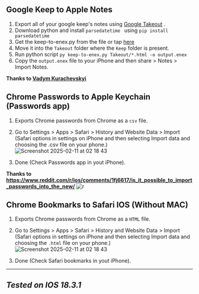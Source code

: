## Google Keep to Apple Notes
1. Export all of your google keep's notes using [Google Takeout](https://takeout.google.com/) .
2. Download python and install `parsedatetime ` using `pip install parsedatetime `
3. Get the keep-to-enex.py from the file or tap [here](https://github.com/intelQong/Google-to-Apple/blob/main/keep-to-enex.py)
4. Move it into  the `Takeout` folder where the `Keep` folder is present.
5. Run python script `py keep-to-enex.py Takeout/*.html -o output.enex`
6. Copy the `output.enex` file to your iPhone and then share > Notes > Import Notes.
   
**Thanks to [Vadym Kurachevskyi](https://gitlab.com/hmvs1/google-keep-to-evernote-converter)**

## Chrome Passwords to Apple Keychain (Passwords app)
1. Exports Chrome passwords from Chrome as a `csv` file.
2. Go to Settings > Apps > Safari > History and Website Data > Import (Safari options in settings on iPhone and then selecting Import data and choosing the .csv file on your phone.)
   ![Screenshot 2025-02-11 at 02 18 43](https://github.com/user-attachments/assets/69b641ea-bcaa-492f-8618-c56e6f4b84ff)
   
4. Done (Check Passwords app in yout iPhone).

**Thanks to https://www.reddit.com/r/ios/comments/1fj6617/is_it_possible_to_import_passwords_into_the_new/**
![r](https://github.com/user-attachments/assets/87ab5484-41b1-444a-bf8f-239e30ad9db8)

## Chrome Bookmarks to Safari IOS (Without MAC)

1. Exports Chrome passwords from Chrome as a `HTML` file.
2. Go to Settings > Apps > Safari > History and Website Data > Import (Safari options in settings on iPhone and then selecting Import data and choosing the `.html` file on your phone.)
   ![Screenshot 2025-02-11 at 02 18 43](https://github.com/user-attachments/assets/69b641ea-bcaa-492f-8618-c56e6f4b84ff)
   
4. Done (Check Safari bookmarks in yout iPhone).

   

-----------------------
_*Tested on IOS 18.3.1*_
-----------------------

